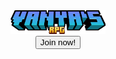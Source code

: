 <center><img src="minecraft_title.png" alt="Logo" class="center" width="30%" height="30%">
<center><button type="button" class="button">Join now!</button>
